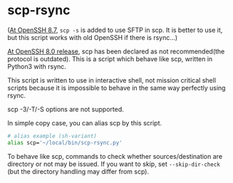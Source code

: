 # scp-rsync

([At OpenSSH 8.7](http://www.openssh.com/txt/release-8.7), `scp -s` is added to use SFTP in scp.  It is better to use it, but this script works with old OpenSSH if there is rsync...)

[At OpenSSH 8.0 release](http://www.openssh.com/txt/release-8.0), scp has been declared as not recommended(the protocol is outdated). This is a script which behave like scp, written in Python3 with rsync.

This script is written to use in interactive shell, not mission critical shell scripts because it is impossible to behave in the same way perfectly using rsync.

scp -3/-T/-S options are not supported.

In simple copy case, you can alias scp by this script.
```sh
# alias example (sh-variant)
alias scp='~/local/bin/scp-rsync.py'
```

To behave like scp, commands to check whether sources/destination are directory or not may be issued.  If you want to skip, set `--skip-dir-check` (but the directory handling may differ from scp).
